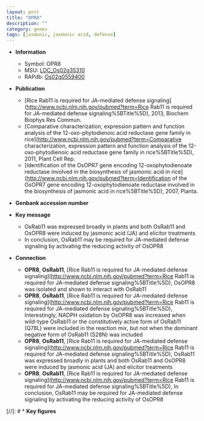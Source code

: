 ```yaml
---
layout: post
title: "OPR8"
description: ""
category: genes
tags: [jasmonic, jasmonic acid, defense]
---
```


* **Information**  
    + Symbol: OPR8  
    + MSU: [LOC_Os02g35310](http://rice.plantbiology.msu.edu/cgi-bin/ORF_infopage.cgi?orf=LOC_Os02g35310)  
    + RAPdb: [Os02g0559400](http://rapdb.dna.affrc.go.jp/viewer/gbrowse_details/irgsp1?name=Os02g0559400)  

* **Publication**  
    + [Rice Rab11 is required for JA-mediated defense signaling](http://www.ncbi.nlm.nih.gov/pubmed?term=Rice Rab11 is required for JA-mediated defense signaling%5BTitle%5D), 2013, Biochem Biophys Res Commun.
    + [Comparative characterization, expression pattern and function analysis of the 12-oxo-phytodienoic acid reductase gene family in rice](http://www.ncbi.nlm.nih.gov/pubmed?term=Comparative characterization, expression pattern and function analysis of the 12-oxo-phytodienoic acid reductase gene family in rice%5BTitle%5D), 2011, Plant Cell Rep.
    + [Identification of the OsOPR7 gene encoding 12-oxophytodienoate reductase involved in the biosynthesis of jasmonic acid in rice](http://www.ncbi.nlm.nih.gov/pubmed?term=Identification of the OsOPR7 gene encoding 12-oxophytodienoate reductase involved in the biosynthesis of jasmonic acid in rice%5BTitle%5D), 2007, Planta.

* **Genbank accession number**  

* **Key message**  
    + OsRab11 was expressed broadly in plants and both OsRab11 and OsOPR8 were induced by jasmonic acid (JA) and elicitor treatments
    + In conclusion, OsRab11 may be required for JA-mediated defense signaling by activating the reducing activity of OsOPR8

* **Connection**  
    + __OPR8__, __OsRab11__, [Rice Rab11 is required for JA-mediated defense signaling](http://www.ncbi.nlm.nih.gov/pubmed?term=Rice Rab11 is required for JA-mediated defense signaling%5BTitle%5D), OsOPR8 was isolated and shown to interact with OsRab11
    + __OPR8__, __OsRab11__, [Rice Rab11 is required for JA-mediated defense signaling](http://www.ncbi.nlm.nih.gov/pubmed?term=Rice Rab11 is required for JA-mediated defense signaling%5BTitle%5D), Interestingly, NADPH oxidation by OsOPR8 was increased when wild-type OsRab11 or the constitutively active form of OsRab11 (Q78L) were included in the reaction mix, but not when the dominant negative form of OsRab11 (S28N) was included
    + __OPR8__, __OsRab11__, [Rice Rab11 is required for JA-mediated defense signaling](http://www.ncbi.nlm.nih.gov/pubmed?term=Rice Rab11 is required for JA-mediated defense signaling%5BTitle%5D), OsRab11 was expressed broadly in plants and both OsRab11 and OsOPR8 were induced by jasmonic acid (JA) and elicitor treatments
    + __OPR8__, __OsRab11__, [Rice Rab11 is required for JA-mediated defense signaling](http://www.ncbi.nlm.nih.gov/pubmed?term=Rice Rab11 is required for JA-mediated defense signaling%5BTitle%5D), In conclusion, OsRab11 may be required for JA-mediated defense signaling by activating the reducing activity of OsOPR8

[//]: # * **Key figures**  


